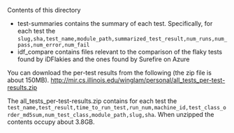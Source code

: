 Contents of this directory
- test-summaries contains the summary of each test. Specifically, for each test the `slug,sha,test_name,module_path,summarized_test_result,num_runs,num_pass,num_error,num_fail`
- idf_compare contains files relevant to the comparison of the flaky tests found by iDFlakies and the ones found by Surefire on Azure

You can download the per-test results from the following (the zip file is about 150MB).
http://mir.cs.illinois.edu/winglam/personal/all_tests_per-test-results.zip

The all_tests_per-test-results.zip contains for each test the `test_name,test_result,time_to_run_test,run_num,machine_id,test_class_order_md5sum,num_test_class,module_path,slug,sha`. When unzipped the contents occupy about 3.8GB.
